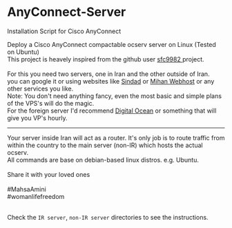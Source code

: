 # AnyConnect-Server
Installation Script for Cisco AnyConnect

Deploy a Cisco AnyConnect compactable ocserv server on Linux (Tested on Ubuntu)</br>
This project is heavely inspired from the github user <a href='https://github.com/sfc9982'> sfc9982 </a> project. </br></br>
For this you need two servers, one in Iran and the other outside of Iran.</br>
you can google it or using websites like [Sindad](https://sindad.com/) or [Mihan Webhost](https://mihanwebhost.com/) or any other services you like.</br>
Note: You don't need anything fancy, even the most basic and simple plans of the VPS's will do the magic.</br>
For the foreign server I'd recommend [Digital Ocean](https://www.digitalocean.com/) or something that will give you VP's hourly.
<hr>
Your server inside Iran will act as a router. It's only job is to route traffic from within the country to the main server (non-IR) which hosts the actual ocserv. </br>
All commands are base on debian-based linux distros. e.g. Ubuntu.</br></br>
Share it with your loved ones</br></br>
<bold>#MahsaAmini</bold></br>
<bold>#womanlifefreedom</bold></br></br>

Check the `IR server`, `non-IR server` directories to see the instructions.
